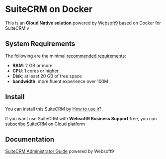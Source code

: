 # SuiteCRM on Docker  

This is an **Cloud Native solution** powered by [Websoft9](https://www.websoft9.com) based on Docker for SuiteCRM v

## System Requirements

The following are the minimal [recommended requirements](https://docs.suitecrm.com/admin/installation-guide/):

* **RAM**: 2 GB or more
* **CPU**: 1 cores or higher
* **Disk**: at least 20 GB of free space
* **bandwidth**: more fluent experience over 100M  

## Install

You can install this SuiteCRM by [How to use it?](https://github.com/Websoft9/docker-library#how-to-use-it).   

If you want use SuiteCRM with **Websoft9 Business Support** free, you can [subscribe SuiteCRM](https://www.websoft9.com/apps) on Cloud platform

## Documentation

[SuiteCRM Administrator Guide](https://support.websoft9.com/docs/suitecrm) powered by Websoft9
